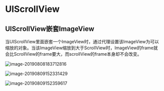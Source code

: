 # UIScrollView

## UIScrollView嵌套ImageView

当UIScrollView里面嵌套一个ImageView时，通过代理设置该ImageView为可以缩放的对象。当该ImageView缩放到大于ScrollView时，ImageView的frame就会比ScrollView的frame要大，而scrollView的frame本身却不会改变。

![image-20190808183712816](http://ww2.sinaimg.cn/large/006tNc79gy1g5sge51qtfj30bn01x3yg.jpg)



![image-20190809152331429](http://ww4.sinaimg.cn/large/006tNc79gy1g5tgex4pkoj30n01dsqv5.jpg)

![image-20190809152359617](http://ww1.sinaimg.cn/large/006tNc79gy1g5tgfd3196j30gc039wf6.jpg)

